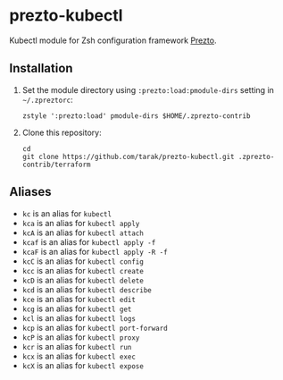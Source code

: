 # prezto-kubectl

Kubectl module for Zsh configuration framework [Prezto](https://github.com/sorin-ionescu/prezto).

## Installation

1. Set the module directory using `:prezto:load:pmodule-dirs` setting in `~/.zpreztorc`:
    ```
    zstyle ':prezto:load' pmodule-dirs $HOME/.zprezto-contrib
    ```

2. Clone this repository:
    ```
    cd
    git clone https://github.com/tarak/prezto-kubectl.git .zprezto-contrib/terraform
    ```

## Aliases

- `kc` is an alias for `kubectl`
- `kca` is an alias for `kubectl apply`
- `kcA` is an alias for `kubectl attach`
- `kcaf` is an alias for `kubectl apply -f`
- `kcaF` is an alias for `kubectl apply -R -f`
- `kcC` is an alias for `kubectl config`
- `kcc` is an alias for `kubectl create`
- `kcD` is an alias for `kubectl delete`
- `kcd` is an alias for `kubectl describe`
- `kce` is an alias for `kubectl edit`
- `kcg` is an alias for `kubectl get`
- `kcl` is an alias for `kubectl logs`
- `kcp` is an alias for `kubectl port-forward`
- `kcP` is an alias for `kubectl proxy`
- `kcr` is an alias for `kubectl run`
- `kcx` is an alias for `kubectl exec`
- `kcX` is an alias for `kubectl expose`
